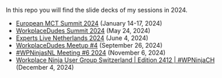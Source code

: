 In this repo you will find the slide decks of my sessions in 2024.

* [European MCT Summit 2024](https://www.mctsummit.nl) (January 14-17, 2024)
* [WorkplaceDudes Summit 2024](https://www.workplacedudessummit.nl) (May 24, 2024)
* [Experts Live Netherlands 2024](https://www.expertslive.nl) (June 4, 2024)
* [WorkplaceDudes Meetup #4](https://www.meetup.com/workplacedudes/events/302789580) (September 26, 2024)
* [#WPNinjasNL Meeting #6 2024](https://www.meetup.com/wpninjasnl/events/297733861/) (November 6, 2024)
* [Workplace Ninja User Group Switzerland | Edition 2412 | #WPNinjaCH](https://www.meetup.com/wpninjasugswitzerland/events/303091468/) (December 4, 2024)
